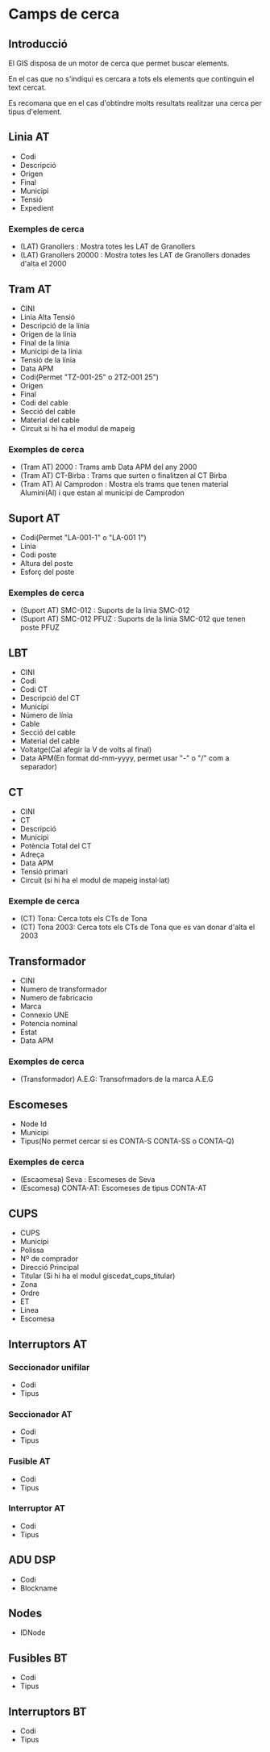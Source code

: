 # Camps de cerca

## Introducció

El GIS disposa de un motor de cerca que permet buscar elements.

En el cas que no s'indiqui es cercara a tots els elements que continguin el text cercat.

Es recomana que en el cas d'obtindre molts resultats realitzar una cerca per tipus d'element.

## Linia AT
- Codi
- Descripció
- Origen
- Final
- Municipi
- Tensió
- Expedient

### Exemples de cerca
- (LAT) Granollers : Mostra totes les LAT de Granollers
- (LAT) Granollers 20000 : Mostra totes les LAT de Granollers donades d'alta el 2000

## Tram AT
- CINI
- Linia Alta Tensió
- Descripció de la línia
- Origen de la línia
- Final de la línia
- Municipi de la línia
- Tensió de la línia
- Data APM
- Codi(Permet "TZ-001-25" o 2TZ-001 25")
- Origen
- Final
- Codi del cable
- Secció del cable
- Material del cable
- Circuit si hi ha el modul de mapeig

### Exemples de cerca
- (Tram AT) 2000 : Trams amb Data APM del any 2000
- (Tram AT) CT-Birba : Trams que surten o finalitzen al CT Birba
- (Tram AT) Al Camprodon : Mostra els trams que tenen material Alumini(Al) i que estan al municipi de Camprodon 

## Suport AT
- Codi(Permet "LA-001-1" o "LA-001 1")
- Línia
- Codi poste
- Altura del poste
- Esforç del poste

### Exemples de cerca
- (Suport AT) SMC-012 : Suports de la linia SMC-012
- (Suport AT) SMC-012 PFUZ : Suports de la linia SMC-012 que tenen poste PFUZ 

## LBT
- CINI
- Codi
- Codi CT
- Descripció del CT
- Municipi
- Número de línia
- Cable
- Secció del cable
- Material del cable
- Voltatge(Cal afegir la V de volts al final)
- Data APM(En format dd-mm-yyyy, permet usar "-" o "/" com a separador)

## CT
- CINI
- CT
- Descripció
- Municipi
- Potència Total del CT
- Adreça
- Data APM
- Tensió primari
- Circuit (si hi ha el modul de mapeig instal·lat)

### Exemple de cerca
- (CT) Tona: Cerca tots els CTs de Tona
- (CT) Tona 2003: Cerca tots els CTs de Tona que es van donar d'alta el 2003

## Transformador
- CINI
- Numero de transformador
- Numero de fabricacio
- Marca
- Connexio UNE
- Potencia nominal
- Estat
- Data APM

### Exemples de cerca
- (Transformador)  A.E.G: Transofrmadors de la marca A.E.G

## Escomeses
- Node Id
- Municipi
- Tipus(No permet cercar si es CONTA-S CONTA-SS  o CONTA-Q)

### Exemples de cerca
- (Escaomesa) Seva : Escomeses de Seva
- (Escomesa) CONTA-AT: Escomeses de tipus CONTA-AT

## CUPS
- CUPS
- Municipi
- Polissa
- Nº de comprador
- Direcció Principal
- Titular (Si hi ha el modul giscedat_cups_titular)
- Zona
- Ordre
- ET
- Linea
- Escomesa

## Interruptors AT
### Seccionador unifilar
- Codi
- Tipus

### Seccionador AT
- Codi
- Tipus

### Fusible AT
- Codi
- Tipus

### Interruptor AT
- Codi
- Tipus

## ADU DSP
- Codi
- Blockname

## Nodes
- IDNode

## Fusibles BT
- Codi
- Tipus

## Interruptors BT
- Codi
- Tipus
